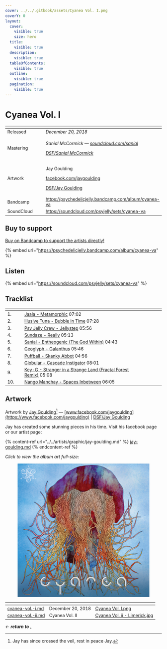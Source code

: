 ```yaml
---
cover: ../../.gitbook/assets/Cyanea Vol. I.png
coverY: 0
layout:
  cover:
    visible: true
    size: hero
  title:
    visible: true
  description:
    visible: true
  tableOfContents:
    visible: true
  outline:
    visible: true
  pagination:
    visible: true
---
```


# Cyanea Vol. I

<table data-header-hidden><thead><tr><th width="144"></th><th></th></tr></thead><tbody><tr><td>Released</td><td><em>December 20, 2018</em></td></tr><tr><td>Mastering</td><td><p><em>Sanial McCormick —</em> <a href="https://soundcloud.com/sanial"><em>soundcloud.com/sanial</em></a> </p><p><a href="../../artists/mastering/sanial-mccormick.md"><em>DSF/Sanial McCormick</em></a> </p></td></tr><tr><td>Artwork</td><td><p>Jay Goulding </p><p><a href="https://www.facebook.com/jaygoulding">facebook.com/jaygoulding</a> </p><p><a href="../../artists/graphic/jay-goulding.md">DSF/Jay Goulding</a> </p></td></tr><tr><td>Bandcamp</td><td><a href="https://psychedelicjelly.bandcamp.com/album/cyanea-va">https://psychedelicjelly.bandcamp.com/album/cyanea-va</a> </td></tr><tr><td>SoundCloud</td><td><a href="https://soundcloud.com/psyjelly/sets/cyanea-va">https://soundcloud.com/psyjelly/sets/cyanea-va</a></td></tr></tbody></table>

## Buy to support

[Buy on Bandcamp to support the artists directly!](https://psychedelicjelly.bandcamp.com/album/cyanea-va)&#x20;

{% embed url="https://psychedelicjelly.bandcamp.com/album/cyanea-va" %}

## Listen

{% embed url="https://soundcloud.com/psyjelly/sets/cyanea-va" %}

## Tracklist

<table data-header-hidden><thead><tr><th width="49"></th><th width="499"></th><th width="68"></th></tr></thead><tbody><tr><td>1.</td><td><a href="https://psychedelicjelly.bandcamp.com/track/metamorphic">Jaala - Metamorphic</a> 07:02</td><td></td></tr><tr><td>2.</td><td><a href="https://psychedelicjelly.bandcamp.com/track/bubble-in-time">Illusive Tuna - Bubble in Time</a> 07:28</td><td></td></tr><tr><td>3.</td><td><a href="https://psychedelicjelly.bandcamp.com/track/jellystep">Psy Jelly Crew - Jellystep</a> 05:56</td><td></td></tr><tr><td>4.</td><td><a href="https://psychedelicjelly.bandcamp.com/track/really">Sundaze - Really</a> 05:13</td><td></td></tr><tr><td>5.</td><td><a href="https://psychedelicjelly.bandcamp.com/track/entheogenic-the-god-within">Sanial - Entheogenic (The God Within)</a> 04:43</td><td></td></tr><tr><td>6.</td><td><a href="https://psychedelicjelly.bandcamp.com/track/galanthus">Geoglyph - Galanthus</a> 05:46</td><td></td></tr><tr><td>7.</td><td><a href="https://psychedelicjelly.bandcamp.com/track/skanky-abbot">Puffball - Skanky Abbot</a> 04:56</td><td></td></tr><tr><td>8.</td><td><a href="https://psychedelicjelly.bandcamp.com/track/cascade-instigator">Globular - Cascade Instigator</a> 08:01</td><td></td></tr><tr><td>9.</td><td><a href="https://psychedelicjelly.bandcamp.com/track/stranger-in-a-strange-land-fractal-forest-remix">Key-G - Stranger in a Strange Land (Fractal Forest Remix)</a> 05:08</td><td></td></tr><tr><td>10.</td><td><a href="https://psychedelicjelly.bandcamp.com/track/spaces-inbetween">Nango Manchay - Spaces Inbetween</a> 06:05</td><td></td></tr></tbody></table>

## Artwork

Artwork by [Jay Goulding](#user-content-fn-1)[^1] — [www.facebook.com/jaygoulding](https://www.facebook.com/jaygoulding) | [DSF/Jay Goulding](../../artists/graphic/jay-goulding.md)&#x20;

Jay has created some stunning pieces in his time. Visit his facebook page or our artist page:

{% content-ref url="../../artists/graphic/jay-goulding.md" %}
[jay-goulding.md](../../artists/graphic/jay-goulding.md)
{% endcontent-ref %}

_Click to view the album art full-size:_

<figure><img src="../../.gitbook/assets/Cyanea Vol. I.png" alt=""><figcaption></figcaption></figure>

<table data-view="cards"><thead><tr><th data-card-target data-type="content-ref"></th><th></th><th data-hidden data-card-cover data-type="files"></th></tr></thead><tbody><tr><td><a href="cyanea-vol.-i.md">cyanea-vol.-i.md</a></td><td>December 20, 2018</td><td><a href="../../.gitbook/assets/Cyanea Vol. I.png">Cyanea Vol. I.png</a></td></tr><tr><td><a href="cyanea-vol.-ii.md">cyanea-vol.-ii.md</a></td><td>Cyanea Vol. II</td><td><a href="../../.gitbook/assets/Cyanea Vol. ii - Limerick.jpg">Cyanea Vol. ii - Limerick.jpg</a></td></tr></tbody></table>

_← **return to**_ [.](./ "mention")&#x20;

[^1]: Jay has since crossed the veil, rest in peace Jay.
